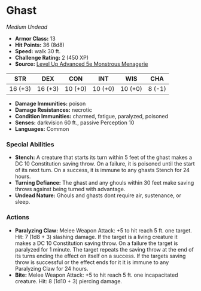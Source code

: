 # Ghast

*Medium* *Undead*

- **Armor Class:** 13
- **Hit Points:** 36 (8d8)
- **Speed:** walk 30 ft.
- **Challenge Rating:** 2 (450 XP)
- **Source:** [Level Up Advanced 5e Monstrous Menagerie](https://www.levelup5e.com)

| STR | DEX | CON | INT | WIS | CHA |
| --- | --- | --- | --- | --- | --- |
| 16 (+3) | 16 (+3) | 10 (+0) | 10 (+0) | 10 (+0) | 8 (-1) |

- **Damage Immunities:** poison
- **Damage Resistances:** necrotic
- **Condition Immunities:** charmed, fatigue, paralyzed, poisoned
- **Senses:** darkvision 60 ft., passive Perception 10
- **Languages:** Common
### Special Abilities
- **Stench:** A creature that starts its turn within 5 feet of the ghast makes a DC 10 Constitution saving throw. On a failure, it is poisoned until the start of its next turn. On a success, it is immune to any ghasts Stench for 24 hours.
- **Turning Defiance:** The ghast and any ghouls within 30 feet make saving throws against being turned with advantage.
- **Undead Nature:** Ghouls and ghasts dont require air, sustenance, or sleep.
### Actions
- **Paralyzing Claw:** Melee Weapon Attack: +5 to hit  reach 5 ft.  one target. Hit: 7 (1d8 + 3) slashing damage. If the target is a living creature  it makes a DC 10 Constitution saving throw. On a failure  the target is paralyzed for 1 minute. The target repeats the saving throw at the end of its turns  ending the effect on itself on a success. If the targets saving throw is successful or the effect ends for it  it is immune to any Paralyzing Claw for 24 hours.
- **Bite:** Melee Weapon Attack: +5 to hit  reach 5 ft.  one incapacitated creature. Hit: 8 (1d10 + 3) piercing damage.
